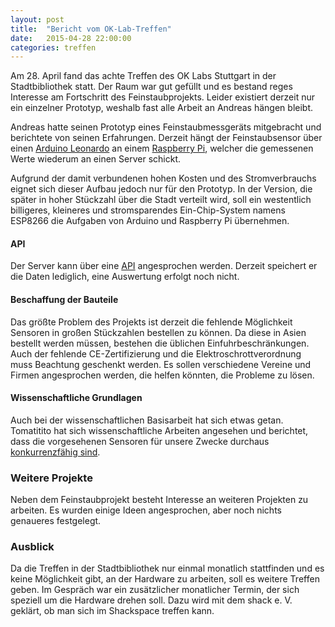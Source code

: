 ```yaml
---
layout: post
title:  "Bericht vom OK-Lab-Treffen"
date:   2015-04-28 22:00:00
categories: treffen
---
```

Am 28.&nbsp;April fand das achte Treffen des OK Labs Stuttgart in der Stadtbibliothek statt.  Der Raum war gut gefüllt und es bestand reges Interesse am Fortschritt des Feinstaubprojekts.  Leider existiert derzeit nur ein einzelner Prototyp, weshalb fast alle Arbeit an Andreas hängen bleibt.

Andreas hatte seinen Prototyp eines Feinstaubmessgeräts mitgebracht und berichtete von seinen Erfahrungen.  Derzeit hängt der Feinstaubsensor über einen [Arduino Leonardo](http://www.arduino.cc/en/Main/ArduinoBoardLeonardo) an einem [Raspberry Pi](https://www.raspberrypi.org/), welcher die gemessenen Werte wiederum an einen Server schickt.

Aufgrund der damit verbundenen hohen Kosten und des Stromverbrauchs eignet sich dieser Aufbau jedoch nur für den Prototyp.  In der Version, die später in hoher Stückzahl über die Stadt verteilt wird, soll ein westentlich billigeres, kleineres und stromsparendes Ein-Chip-System namens ESP8266 die Aufgaben von Arduino und Raspberry Pi übernehmen.


#### API

Der Server kann über eine [API](https://api.dusti.xyz/) angesprochen werden.  Derzeit speichert er die Daten lediglich, eine Auswertung erfolgt noch nicht.


#### Beschaffung der Bauteile

Das größte Problem des Projekts ist derzeit die fehlende Möglichkeit Sensoren in großen Stückzahlen bestellen zu können.  Da diese in Asien bestellt werden müssen, bestehen die üblichen Einfuhrbeschränkungen.  Auch der fehlende CE-Zertifizierung und die Elektroschrottverordnung muss Beachtung geschenkt werden.  Es sollen verschiedene Vereine und Firmen angesprochen werden, die helfen könnten, die Probleme zu lösen.


#### Wissenschaftliche Grundlagen

Auch bei der wissenschaftlichen Basisarbeit hat sich etwas getan.  Tomatitito hat sich wissenschaftliche Arbeiten angesehen und berichtet, dass die vorgesehenen Sensoren für unsere Zwecke durchaus [konkurrenzfähig sind](https://github.com/opendata-stuttgart/meta/issues/12).


### Weitere Projekte

Neben dem Feinstaubprojekt besteht Interesse an weiteren Projekten zu arbeiten.  Es wurden einige Ideen angesprochen, aber noch nichts genaueres festgelegt.


### Ausblick

Da die Treffen in der Stadtbibliothek nur einmal monatlich stattfinden und es keine Möglichkeit gibt, an der Hardware zu arbeiten, soll es weitere Treffen geben.  Im Gespräch war ein zusätzlicher monatlicher Termin, der sich speziell um die Hardware drehen soll.  Dazu wird mit dem shack e.&nbsp;V. geklärt, ob man sich im Shackspace treffen kann.
